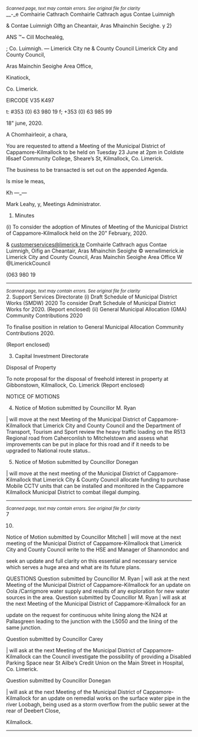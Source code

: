 *<small>Scanned page, text may contain errors. See original file for clarity</small>*  
__-_e Comhairie Cathrach Comhairle Cathrach agus Contae Luimnigh

& Contae Luimnigh Olftg an Cheantair, Aras Mhainchin Secighe.
y 2}

ANS ™~ Cill Mochealég,

; Co. Luimnigh.
— Limerick City ne
& County Council Limerick City and County Council,

Aras Mainchin Seoighe Area Office,

Kinatiock,

Co. Limerick.

EIRCODE V35 K497

t: #353 (0) 63 980 19
f; +353 (0) 63 985 99

18" june, 2020.

A Chomhairleoir, a chara,

You are requested to attend a Meeting of the Municipal District of Cappamore-Kilmallock to be
held on Tuesday 23 June at 2pm in Coldiste l6saef Community College, Sheare’s St, Kilmallock,
Co. Limerick.

The business to be transacted is set out on the appended Agenda.

Is mise le meas,

Kh —_—

Mark Leahy, y,
Meetings Administrator.

1. Minutes

(i) To consider the adoption of Minutes of Meeting of the Municipal District of
Cappamore-Kilmallock held on the 20" February, 2020.

& customerservices@limerick.te
Comhairle Cathrach agus Contae Luimnigh, Oifig an Cheantair, Aras Mhainchin Seoighe © wenwlimerick.ie
Limerick City and County Council, Aras Mainchin Seoighe Area Office W @LimerickCouncil

(063 980 19

---
*<small>Scanned page, text may contain errors. See original file for clarity</small>*  
2. Support Services Directorate
(i) Draft Schedule of Municipal District Works (SMDW) 2020
To consider Draft Schedule of Municipal District Works for 2020.
(Report enclosed)
(ii) General Municipal Allocation (GMA) Community Contributions 2020

To finalise position in relation to General Municipal Allocation Community
Contributions 2020.

(Report enclosed)

3. Capital Investment Directorate

Disposal of Property

To note proposal for the disposal of freehold interest in property at Gibbonstown,
Kilmallock, Co. Limerick
(Report enclosed)

NOTICE OF MOTIONS

4. Notice of Motion submitted by Councillor M. Ryan

| will move at the next Meeting of the Municipal District of Cappamore-Kilmallock that
Limerick City and County Council and the Department of Transport, Tourism and Sport
review the heavy traffic loading on the R513 Regional road from Caherconlish to
Mitchelstown and assess what improvements can be put in place for this road and if it
needs to be upgraded to National route status..

5. Notice of Motion submitted by Councillor Donegan

| will move at the next meeting of the Municipal District of Cappamore-Kilmallock that
Limerick City & County Council allocate funding to purchase Mobile CCTV units that can
be installed and monitored in the Cappamore Kilmallock Municipal District to combat
illegal dumping.

---
*<small>Scanned page, text may contain errors. See original file for clarity</small>*  
7

10.

Notice of Motion submitted by Councillor Mitchell
| will move at the next meeting of the Municipal District of Cappamore-Kilmallock that
Limerick City and County Council write to the HSE and Manager of Shannondoc and

seek an update and full clarity on this essential and necessary service which serves a
huge area and what are its future plans.

QUESTIONS
Question submitted by Councillor M. Ryan
| will ask at the next Meeting of the Municipal District of Cappamore-Kilmallock for an
update on Oola /Carrigmore water supply and results of any exploration for new water
sources in the area.
Question submitted by Councillor M. Ryan
| will ask at the next Meeting of the Municipal District of Cappamore-Kilmallock for an

update on the request for continuous white lining along the N24 at Pallasgreen leading
to the junction with the L5050 and the lining of the same junction.

Question submitted by Councillor Carey

| will ask at the next Meeting of the Municipal District of Cappamore-Kilmallock can the
Council investigate the possibility of providing a Disabled Parking Space near St Ailbe’s
Credit Union on the Main Street in Hospital, Co. Limerick.

Question submitted by Councillor Donegan

| will ask at the next Meeting of the Municipal District of Cappamore-Kilmallock for an
update on remedial works on the surface water pipe in the river Loobagh, being used as
a storm overflow from the public sewer at the rear of Deebert Close,

Kilmallock.

---
